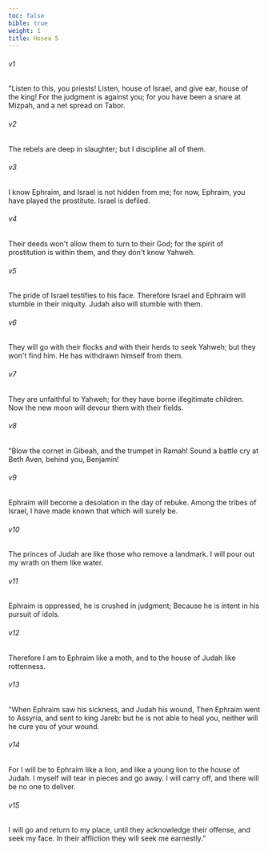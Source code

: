 ```yaml
---
toc: false
bible: true
weight: 1
title: Hosea 5
---
```




###### v1 
"Listen to this, you priests! Listen, house of Israel, and give ear, house of the king! For the judgment is against you; for you have been a snare at Mizpah, and a net spread on Tabor. 

###### v2 
The rebels are deep in slaughter; but I discipline all of them. 

###### v3 
I know Ephraim, and Israel is not hidden from me; for now, Ephraim, you have played the prostitute. Israel is defiled. 

###### v4 
Their deeds won't allow them to turn to their God; for the spirit of prostitution is within them, and they don't know Yahweh. 

###### v5 
The pride of Israel testifies to his face. Therefore Israel and Ephraim will stumble in their iniquity. Judah also will stumble with them. 

###### v6 
They will go with their flocks and with their herds to seek Yahweh; but they won't find him. He has withdrawn himself from them. 

###### v7 
They are unfaithful to Yahweh; for they have borne illegitimate children. Now the new moon will devour them with their fields. 

###### v8 
"Blow the cornet in Gibeah, and the trumpet in Ramah! Sound a battle cry at Beth Aven, behind you, Benjamin! 

###### v9 
Ephraim will become a desolation in the day of rebuke. Among the tribes of Israel, I have made known that which will surely be. 

###### v10 
The princes of Judah are like those who remove a landmark. I will pour out my wrath on them like water. 

###### v11 
Ephraim is oppressed, he is crushed in judgment; Because he is intent in his pursuit of idols. 

###### v12 
Therefore I am to Ephraim like a moth, and to the house of Judah like rottenness. 

###### v13 
"When Ephraim saw his sickness, and Judah his wound, Then Ephraim went to Assyria, and sent to king Jareb: but he is not able to heal you, neither will he cure you of your wound. 

###### v14 
For I will be to Ephraim like a lion, and like a young lion to the house of Judah. I myself will tear in pieces and go away. I will carry off, and there will be no one to deliver. 

###### v15 
I will go and return to my place, until they acknowledge their offense, and seek my face. In their affliction they will seek me earnestly."
